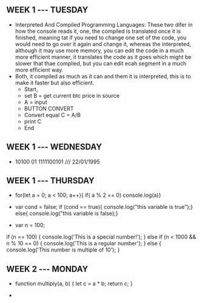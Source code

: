 ## WEEK 1 --- TUESDAY
- Interpreted And Compiled Programming Languages:   These two difer in how the console reads it, one, the compiled is translated once it is finished, meaning tat if you need to change one set of the code, you would need to go over it again and change it, whereas the interpreted, although it may use more memory, you can edit the code in a much more efficient manner, it translates the code as it goes which might be slower that thae complied, but you can edit ecah segment in a much more efficient way.
- Both, it compiled as much as it can and them it is interpreted, this is to make it faster but also efficient.
  - Start, 
  - set B = get current btc price in source
  - A = input
  - BUTTON CONVERT 
  - Convert equal C = A/B
  - print C
  - End

## WEEK 1 --- WEDNESDAY
- 10100 01 1111100101   /// 22/01/1995

## WEEK 1 --- THURSDAY
- for(let a = 0; a < 100; a++){
  if( a % 2 == 0)
  console.log(a)}



- var cond = false;
if (cond == true){ 
console.log("this variable is true");}
else{ console.log("this variable is false);}



- var n = 100;

if (n == 100) {
  console.log('This is a special number!');
} else
if (n < 1000 && n % 10 == 0) {
  console.log('This is a regular number');
} else {
  console.log('This number is multiple of 10');
}


## WEEK 2 --- MONDAY
- function multiply(a, b) {
  let c = a * b;
  return c;
}

- 
